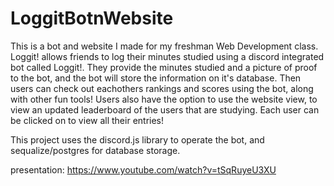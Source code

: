 # LoggitBotnWebsite

This is a bot and website I made for my freshman Web Development class.
Loggit! allows friends to log their minutes studied using a discord integrated bot called Loggit!.
They provide the minutes studied and a picture of proof to the bot, and the bot will store the information on it's database.
Then users can check out eachothers rankings and scores using the bot, along with other fun tools!
Users also have the option to use the website view, to view an updated leaderboard of the users that are studying.
Each user can be clicked on to view all their entries!

This project uses the discord.js library to operate the bot, and sequalize/postgres for database storage. 

presentation: https://www.youtube.com/watch?v=tSqRuyeU3XU

